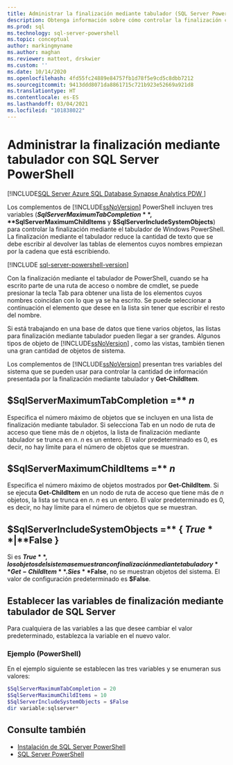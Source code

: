 ```yaml
---
title: Administrar la finalización mediante tabulador (SQL Server PowerShell)
description: Obtenga información sobre cómo controlar la finalización con tabulación de Windows PowerShell mediante el uso correcto de tres variables en los módulos de SQL Server PowerShell.
ms.prod: sql
ms.technology: sql-server-powershell
ms.topic: conceptual
author: markingmyname
ms.author: maghan
ms.reviewer: matteot, drskwier
ms.custom: ''
ms.date: 10/14/2020
ms.openlocfilehash: 4fd55fc24889e84757fb1d78f5e9cd5c8dbb7212
ms.sourcegitcommit: 9413ddd8071da8861715c721b923e52669a921d8
ms.translationtype: HT
ms.contentlocale: es-ES
ms.lasthandoff: 03/04/2021
ms.locfileid: "101838022"
---
```

# <a name="manage-tab-completion-with-sql-server-powershell"></a>Administrar la finalización mediante tabulador con SQL Server PowerShell

[!INCLUDE[SQL Server Azure SQL Database Synapse Analytics PDW ](../includes/applies-to-version/sql-asdb-asdbmi-asa-pdw.md)]

 Los complementos de [!INCLUDE[ssNoVersion](../includes/ssnoversion-md.md)] PowerShell incluyen tres variables (**$SqlServerMaximumTabCompletion**, **$SqlServerMaximumChildItems** y **$SqlServerIncludeSystemObjects**) para controlar la finalización mediante el tabulador de Windows PowerShell. La finalización mediante el tabulador reduce la cantidad de texto que se debe escribir al devolver las tablas de elementos cuyos nombres empiezan por la cadena que está escribiendo.  

[!INCLUDE [sql-server-powershell-version](../includes/sql-server-powershell-version.md)]

Con la finalización mediante el tabulador de PowerShell, cuando se ha escrito parte de una ruta de acceso o nombre de cmdlet, se puede presionar la tecla Tab para obtener una lista de los elementos cuyos nombres coincidan con lo que ya se ha escrito. Se puede seleccionar a continuación el elemento que desee en la lista sin tener que escribir el resto del nombre.  

Si está trabajando en una base de datos que tiene varios objetos, las listas para finalización mediante tabulador pueden llegar a ser grandes. Algunos tipos de objeto de [!INCLUDE[ssNoVersion](../includes/ssnoversion-md.md)] , como las vistas, también tienen una gran cantidad de objetos de sistema.  

Los complementos de [!INCLUDE[ssNoVersion](../includes/ssnoversion-md.md)] presentan tres variables del sistema que se pueden usar para controlar la cantidad de información presentada por la finalización mediante tabulador y **Get-ChildItem**.

## <a name="sqlservermaximumtabcompletion--n"></a>$SqlServerMaximumTabCompletion =** *n*

Especifica el número máximo de objetos que se incluyen en una lista de finalización mediante tabulador. Si selecciona Tab en un nodo de ruta de acceso que tiene más de *n* objetos, la lista de finalización mediante tabulador se trunca en *n*. *n* es un entero. El valor predeterminado es 0, es decir, no hay límite para el número de objetos que se muestran.  

## <a name="sqlservermaximumchilditems--n"></a>$SqlServerMaximumChildItems =** *n*

Especifica el número máximo de objetos mostrados por **Get-ChildItem**. Si se ejecuta **Get-ChildItem** en un nodo de ruta de acceso que tiene más de *n* objetos, la lista se trunca en *n*. *n* es un entero. El valor predeterminado es 0, es decir, no hay límite para el número de objetos que se muestran.  

## <a name="sqlserverincludesystemobjects---true--false-"></a>$SqlServerIncludeSystemObjects =** { **$True** | **$False** }

Si es **$True**, los objetos del sistema se muestran con finalización mediante tabulador y **Get-ChildItem**. Si es **$False**, no se muestran objetos del sistema. El valor de configuración predeterminado es **$False**.  

## <a name="set-the-sql-server-tab-completion-variables"></a>Establecer las variables de finalización mediante tabulador de SQL Server

Para cualquiera de las variables a las que desee cambiar el valor predeterminado, establezca la variable en el nuevo valor.  

### <a name="example-powershell"></a>Ejemplo (PowerShell)

En el ejemplo siguiente se establecen las tres variables y se enumeran sus valores:  

```powershell
$SqlServerMaximumTabCompletion = 20  
$SqlServerMaximumChildItems = 10  
$SqlServerIncludeSystemObjects = $False  
dir variable:sqlserver*  
```

## <a name="see-also"></a>Consulte también

- [Instalación de SQL Server PowerShell](download-sql-server-ps-module.md)
- [SQL Server PowerShell](sql-server-powershell.md)